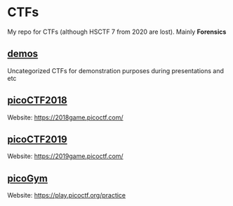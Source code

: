 # CTFs
My repo for CTFs (although HSCTF 7 from 2020 are lost). Mainly **Forensics**

## [demos](demos)
Uncategorized CTFs for demonstration purposes during presentations and etc

## [picoCTF2018](picoCTF2018)
Website: https://2018game.picoctf.com/

## [picoCTF2019](picoCTF2019)
Website: https://2019game.picoctf.com/

## [picoGym](picoGym)
Website: https://play.picoctf.org/practice